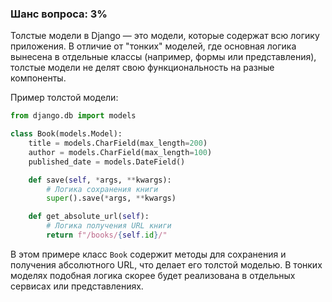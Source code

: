 ### Шанс вопроса: 3%

Толстые модели в Django — это модели, которые содержат всю логику приложения. В отличие от "тонких" моделей, где основная логика вынесена в отдельные классы (например, формы или представления), толстые модели не делят свою функциональность на разные компоненты.

Пример толстой модели:

```python
from django.db import models

class Book(models.Model):
    title = models.CharField(max_length=200)
    author = models.CharField(max_length=100)
    published_date = models.DateField()

    def save(self, *args, **kwargs):
        # Логика сохранения книги
        super().save(*args, **kwargs)

    def get_absolute_url(self):
        # Логика получения URL книги
        return f"/books/{self.id}/"
```

В этом примере класс `Book` содержит методы для сохранения и получения абсолютного URL, что делает его толстой моделью. В тонких моделях подобная логика скорее будет реализована в отдельных сервисах или представлениях.